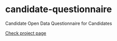 candidate-questionnaire
=======================

Candidate Open Data Questionnaire for Candidates

[Check project page](http://codeforcroatia.org/projects/upitnik_o_otvorenim_podacima_za_kandidate)
